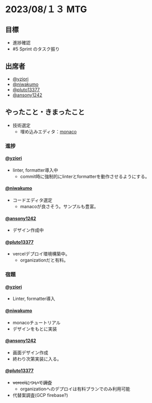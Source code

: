 # 2023/08/１３ MTG

## 目標

- 進捗確認
- #5 Sprint のタスク振り

## 出席者

- [@yziori](https://github.com/yziori)
- [@niwakumo](https://github.com/niwakumo)
- [@pluto13377](https://github.com/pluto13377)
- [@ansony1242](https://github.com/ansony1242)

## やったこと・きまったこと

- 技術選定
  - 埋め込みエディタ：[monaco](https://microsoft.github.io/monaco-editor/)

### 進捗

#### [@yziori](https://github.com/yziori)

- linter, formatter導入中
    - commit時に強制的にlinterとformatterを動作させるようにする。

#### [@niwakumo](https://github.com/niwakumo)

- コードエディタ選定
    - manacoが良さそう。サンプルも豊富。

#### [@ansony1242](https://github.com/ansony1242)

- デザイン作成中

#### [@pluto13377](https://github.com/pluto13377)

- vercelデプロイ環境構築中。
    - organizationだと有料。


### 宿題

#### [@yziori](https://github.com/yziori)

- Linter, formatter導入

#### [@niwakumo](https://github.com/niwakumo)

- monacoチュートリアル
- デザインをもとに実装

#### [@ansony1242](https://github.com/ansony1242)

- 画面デザイン作成
- 終わり次第実装に入る。

#### [@pluto13377](https://github.com/pluto13377)

- ~~vercelについて調査~~
    - organizationへのデプロイは有料プランでのみ利用可能
- 代替案調査(GCP firebase?)
